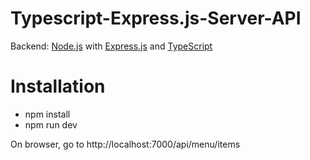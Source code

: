 # Typescript-Express.js-Server-API

Backend: [Node.js](https://nodejs.org/) with [Express.js](http://expressjs.com/) and [TypeScript](https://www.typescriptlang.org/)

# Installation 

- npm install
- npm run dev

On browser, go to http://localhost:7000/api/menu/items
